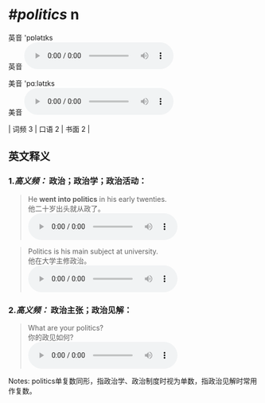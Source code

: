 # ***\#politics*** n
英音 'pɒlətɪks  
英音
<audio src="./media/Politics-B-new.aac" controls="controls"></audio>

美音 'pɑːlətɪks  
美音
<audio src="./media/politics.aac" controls="controls"></audio>



| 词频 3 | 口语 2 | 书面 2 |  

英文释义
---
### 1.*高义频：* **政治；政治学；政治活动：**  

 > He **went into politics** in his early twenties.  
 > 他二十岁出头就从政了。    
<audio src="./media/politics-1.aac" controls="controls"></audio>

 > Politics is his main subject at university.   
 > 他在大学主修政治。    
<audio src="./media/politics-2.aac" controls="controls"></audio>

### 2.*高义频：* **政治主张；政治见解：**  

 > What are your politics?   
 > 你的政见如何?    
<audio src="./media/politics-3.aac" controls="controls"></audio>

Notes: politics单复数同形，指政治学、政治制度时视为单数，指政治见解时常用作复数。  

